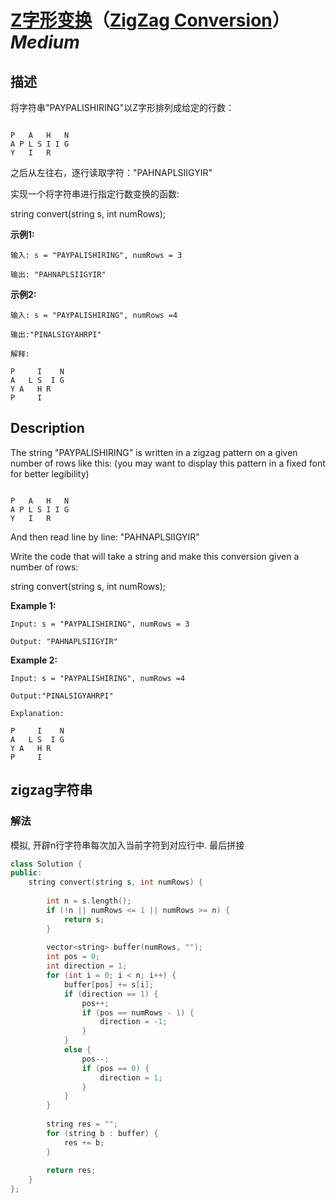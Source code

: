 # [Z字形变换](https://leetcode-cn.com/problems/zigzag-conversion)（[ZigZag Conversion](https://leetcode.com/problems/zigzag-conversion)）*Medium*
## 描述
将字符串"PAYPALISHIRING"以Z字形排列成给定的行数：
```

P   A   H   N
A P L S I I G
Y   I   R
```


之后从左往右，逐行读取字符："PAHNAPLSIIGYIR"

实现一个将字符串进行指定行数变换的函数:

string convert(string s, int numRows);

**示例1:**
```
输入: s = "PAYPALISHIRING", numRows = 3

输出: "PAHNAPLSIIGYIR"
```


**示例2:**
```
输入: s = "PAYPALISHIRING", numRows =4

输出:"PINALSIGYAHRPI"

解释:

P     I    N
A   L S  I G
Y A   H R
P     I
```

## Description
The string "PAYPALISHIRING" is written in a zigzag pattern on a given number of rows like this: (you may want to display this pattern in a fixed font for better legibility)

```

P   A   H   N
A P L S I I G
Y   I   R
```


And then read line by line: "PAHNAPLSIIGYIR"

Write the code that will take a string and make this conversion given a number of rows:


string convert(string s, int numRows);

**Example 1:**
```
Input: s = "PAYPALISHIRING", numRows = 3

Output: "PAHNAPLSIIGYIR"
```


**Example 2:**
```
Input: s = "PAYPALISHIRING", numRows =4

Output:"PINALSIGYAHRPI"

Explanation:

P     I    N
A   L S  I G
Y A   H R
P     I
```


## zigzag字符串
### 解法
模拟, 开辟n行字符串每次加入当前字符到对应行中. 最后拼接
```c++
class Solution {
public:
    string convert(string s, int numRows) {
        
        int n = s.length();
        if (!n || numRows <= 1 || numRows >= n) {
            return s;
        }
        
        vector<string> buffer(numRows, "");
        int pos = 0;
        int direction = 1;
        for (int i = 0; i < n; i++) {
            buffer[pos] += s[i];
            if (direction == 1) {
                pos++;
                if (pos == numRows - 1) {
                    direction = -1;
                }
            }
            else {
                pos--;
                if (pos == 0) {
                    direction = 1;
                }
            }
        }
        
        string res = "";
        for (string b : buffer) {
            res += b;
        }
        
        return res;
    }
};
```